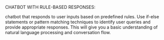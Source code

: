 CHATBOT WITH RULE-BASED RESPONSES:

 chatbot that responds to user inputs based on predefined rules. Use if-else statements or pattern matching techniques to identify user queries and provide appropriate responses. This will give you a basic understanding of natural language processing and conversation flow.
